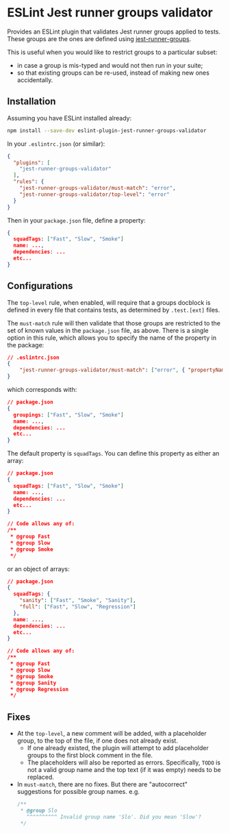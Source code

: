 # ESLint Jest runner groups validator

Provides an ESLint plugin that validates Jest runner groups applied to tests. These groups are the ones are defined using [jest-runner-groups](https://www.npmjs.com/package/jest-runner-groups).

This is useful when you would like to restrict groups to a particular subset:
  * in case a group is mis-typed and would not then run in your suite;
  * so that existing groups can be re-used, instead of making new ones accidentally.

## Installation

Assuming you have ESLint installed already:

```sh
npm install --save-dev eslint-plugin-jest-runner-groups-validator
```

In your `.eslintrc.json` (or similar):

```json
{
  "plugins": [
    "jest-runner-groups-validator"
  ],
  "rules": {
    "jest-runner-groups-validator/must-match": "error",
    "jest-runner-groups-validator/top-level": "error"
  }
}
```

Then in your `package.json` file, define a property:
```json
{
  squadTags: ["Fast", "Slow", "Smoke"]
  name: ...,
  dependencies: ...
  etc...
}
```

## Configurations

The `top-level` rule, when enabled, will require that a groups docblock is defined in every file that contains tests, as determined by `.test.[ext]` files.

The `must-match` rule will then validate that those groups are restricted to the set of known values in the `package.json` file, as above. There is a single option in this rule, which allows you to specify the name of the property in the package:

```json
// .eslintrc.json
{
    "jest-runner-groups-validator/must-match": ["error", { "propertyName": "groupings" }]
}
```
which corresponds with:
```json
// package.json
{
  groupings: ["Fast", "Slow", "Smoke"]
  name: ...,
  dependencies: ...
  etc...
}
```

The default property is `squadTags`. You can define this property as either an array:
```json
// package.json
{
  squadTags: ["Fast", "Slow", "Smoke"]
  name: ...,
  dependencies: ...
  etc...
}

// Code allows any of:
/**
 * @group Fast
 * @group Slow
 * @group Smoke
 */
```

or an object of arrays:
```json
// package.json
{
  squadTags: {
    "sanity": ["Fast", "Smoke", "Sanity"],
    "full": ["Fast", "Slow", "Regression"]
  },
  name: ...,
  dependencies: ...
  etc...
}

// Code allows any of:
/**
 * @group Fast
 * @group Slow
 * @group Smoke
 * @group Sanity
 * @group Regression
 */
```

## Fixes

* At the `top-level`, a new comment will be added, with a placeholder group, to the top of the file, if one does not already exist.
  * If one already existed, the plugin will attempt to add placeholder groups to the first block comment in the file.
  * The placeholders will also be reported as errors. Specifically, `TODO` is not a valid group name and the top text (if it was empty) needs to be replaced.
* In `must-match`, there are no fixes. But there are "autocorrect" suggestions for possible group names. e.g.
  ```javascript
  /**
   * @group Slo
     ^^^^^^^^^^ Invalid group name 'Slo'. Did you mean 'Slow'?
   */
  ```